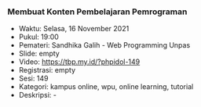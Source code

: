 
### Membuat Konten Pembelajaran Pemrograman

- Waktu: Selasa, 16 November 2021
- Pukul: 19:00
- Pemateri: Sandhika Galih - Web Programming Unpas
- Slide: empty
- Video: https://tbp.my.id/?phpidol-149
- Registrasi: empty
- Sesi: 149
- Kategori: kampus online, wpu, online learning, tutorial
- Deskripsi: -
          
